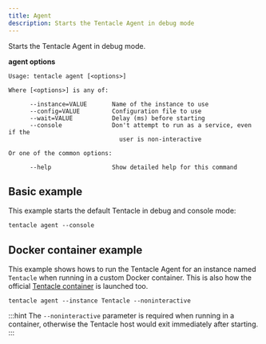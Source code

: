 ```yaml
---
title: Agent
description: Starts the Tentacle Agent in debug mode
---
```


Starts the Tentacle Agent in debug mode.

**agent options**

```text
Usage: tentacle agent [<options>]

Where [<options>] is any of:

      --instance=VALUE       Name of the instance to use
      --config=VALUE         Configuration file to use
      --wait=VALUE           Delay (ms) before starting
      --console              Don't attempt to run as a service, even if the
                               user is non-interactive

Or one of the common options:

      --help                 Show detailed help for this command
```

## Basic example

This example starts the default Tentacle in debug and console mode:

```text
tentacle agent --console
```

## Docker container example

This example shows hows to run the Tentacle Agent for an instance named `Tentacle` when running in a custom Docker container. This is also how the official [Tentacle container](/docs/installation/octopus-in-container/octopus-tentacle-container.md) is launched too.

```text
tentacle agent --instance Tentacle --noninteractive
```

:::hint
The `--noninteractive` parameter is required when running in a container, otherwise the Tentacle host would exit immediately after starting.
:::